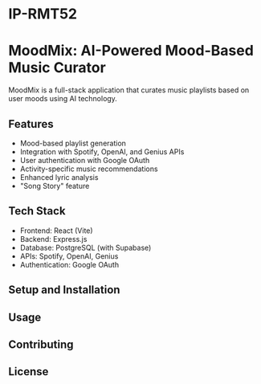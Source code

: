 # IP-RMT52

# MoodMix: AI-Powered Mood-Based Music Curator

MoodMix is a full-stack application that curates music playlists based on user moods using AI technology.

## Features
- Mood-based playlist generation
- Integration with Spotify, OpenAI, and Genius APIs
- User authentication with Google OAuth
- Activity-specific music recommendations
- Enhanced lyric analysis
- "Song Story" feature

## Tech Stack
- Frontend: React (Vite)
- Backend: Express.js
- Database: PostgreSQL (with Supabase)
- APIs: Spotify, OpenAI, Genius
- Authentication: Google OAuth

## Setup and Installation


## Usage


## Contributing


## License
